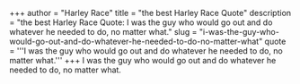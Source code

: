 +++
author = "Harley Race"
title = "the best Harley Race Quote"
description = "the best Harley Race Quote: I was the guy who would go out and do whatever he needed to do, no matter what."
slug = "i-was-the-guy-who-would-go-out-and-do-whatever-he-needed-to-do-no-matter-what"
quote = '''I was the guy who would go out and do whatever he needed to do, no matter what.'''
+++
I was the guy who would go out and do whatever he needed to do, no matter what.
